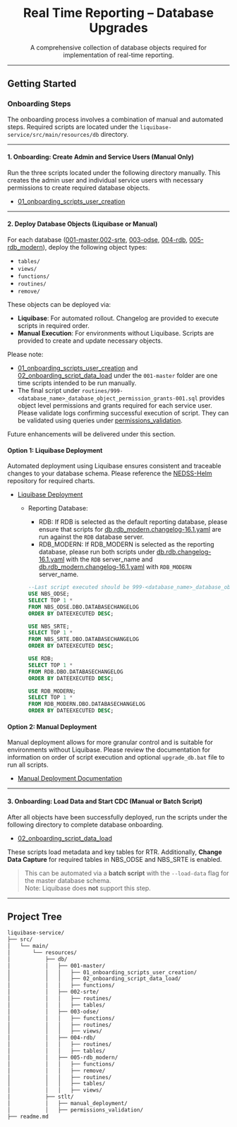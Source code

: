 <h1 align="center">Real Time Reporting – Database Upgrades</h1>

<p align="center">
A comprehensive collection of database objects required for implementation of real-time reporting.
</p>

---

## Getting Started

### Onboarding Steps

The onboarding process involves a combination of manual and automated steps. Required scripts are located under the `liquibase-service/src/main/resources/db` directory. 



---
#### 1. Onboarding: Create Admin and Service Users (Manual Only)
Run the three scripts located under the following directory manually. This creates the admin user and individual service users with necessary permissions to create required database objects.

- [01_onboarding_scripts_user_creation](src/main/resources/db/001-master/01_onboarding_scripts_user_creation)

---
#### 2. Deploy Database Objects (Liquibase or Manual)

For each database ([001-master](src/main/resources/db/001-master),[002-srte](src/main/resources/db/002-srte), [003-odse](src/main/resources/db/003-odse), [004-rdb](src/main/resources/db/004-rdb), [005-rdb_modern](src/main/resources/db/005-rdb_modern)), deploy the following object types:

- `tables/`
- `views/`
- `functions/`
- `routines/`
- `remove/`

These objects can be deployed via:

- **Liquibase**: For automated rollout. Changelog are provided to execute scripts in required order.
- **Manual Execution**: For environments without Liquibase. Scripts are provided to create and update necessary objects.

Please note:
- [01_onboarding_scripts_user_creation](src/main/resources/db/001-master/01_onboarding_scripts_user_creation) and [02_onboarding_script_data_load](src/main/resources/db/001-master/02_onboarding_script_data_load) under the `001-master` folder are one time scripts intended to be run manually.
- The final script under `routines/999-<database_name>_database_object_permission_grants-001.sql` provides object level permissions and grants required for each service user. Please validate logs confirming successful execution of script. They can be validated using queries under [permissions_validation](src/main/resources/stlt/permissions_validation).

Future enhancements will be delivered under this section.

#### Option 1:  Liquibase Deployment

Automated deployment using Liquibase ensures consistent and traceable changes to your database schema. Please reference the [NEDSS-Helm](https://github.com/CDCgov/NEDSS-Helm) repository for required charts. 

- [Liquibase Deployment](https://github.com/CDCgov/NEDSS-Helm/tree/main/charts/liquibase)
  - Reporting Database:
      - RDB: If RDB is selected as the default reporting database, please ensure that scripts for [db.rdb_modern.changelog-16.1.yaml](changelog/db.rdb_modern.changelog-16.1.yaml) are run against the `RDB` database server.
      - RDB_MODERN: If RDB_MODERN is selected as the reporting database, please run both scripts under [db.rdb.changelog-16.1.yaml](changelog/db.rdb.changelog-16.1.yaml) with the `RDB` server_name and [db.rdb_modern.changelog-16.1.yaml](changelog/db.rdb_modern.changelog-16.1.yaml) with `RDB_MODERN` server_name.

      ```sql
      --Last script executed should be 999-<database_name>_database_object_permission_grants-001.sql.
      USE NBS_ODSE;
      SELECT TOP 1 *
      FROM NBS_ODSE.DBO.DATABASECHANGELOG
      ORDER BY DATEEXECUTED DESC;
      
      USE NBS_SRTE;
      SELECT TOP 1 *
      FROM NBS_SRTE.DBO.DATABASECHANGELOG
      ORDER BY DATEEXECUTED DESC;
      
      USE RDB;
      SELECT TOP 1 *
      FROM RDB.DBO.DATABASECHANGELOG
      ORDER BY DATEEXECUTED DESC;
      
      USE RDB_MODERN;
      SELECT TOP 1 *
      FROM RDB_MODERN.DBO.DATABASECHANGELOG
      ORDER BY DATEEXECUTED DESC;
      ```
#### Option 2: Manual Deployment

Manual deployment allows for more granular control and is suitable for environments without Liquibase. Please review the documentation for information on order of script execution and optional `upgrade_db.bat` file to run all scripts. 

- [Manual Deployment Documentation](src/main/resources/stlt/manual_deployment/readme.md)

---
#### 3. Onboarding: Load Data and Start CDC (Manual or Batch Script)

After all objects have been successfully deployed, run the scripts under the following directory to complete database onboarding.

- [02_onboarding_script_data_load](src/main/resources/db/001-master/02_onboarding_script_data_load)

These scripts load metadata and key tables for RTR. Additionally, **Change Data Capture** for required tables in NBS_ODSE and NBS_SRTE is enabled.

> This can be automated via a **batch script** with the `--load-data` flag for the master database schema.  
> Note: Liquibase does **not** support this step.

---



## Project Tree

```bash
liquibase-service/
├── src/
│   └── main/
│       └── resources/
│           ├── db/
│           │   ├── 001-master/
│           │   │   ├── 01_onboarding_scripts_user_creation/
│           │   │   ├── 02_onboarding_script_data_load/
│           │   │   ├── functions/
│           │   ├── 002-srte/
│           │   │   ├── routines/
│           │   │   ├── tables/
│           │   ├── 003-odse/
│           │   │   ├── functions/
│           │   │   ├── routines/
│           │   │   ├── views/
│           │   ├── 004-rdb/
│           │   │   ├── routines/
│           │   │   ├── tables/
│           │   ├── 005-rdb_modern/
│           │   │   ├── functions/
│           │   │   ├── remove/
│           │   │   ├── routines/
│           │   │   ├── tables/
│           │   │   ├── views/
│           ├── stlt/
│           │   ├── manual_deployment/
│           │   ├── permissions_validation/
├── readme.md

